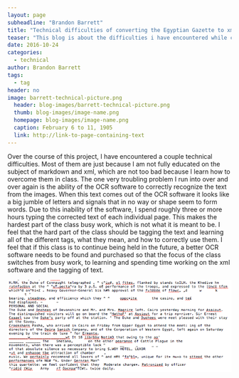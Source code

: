 ```yaml
---
layout: page
subheadline: "Brandon Barrett"
title: "Technical difficulties of converting the Egyptian Gazette to xml files"
teaser: "This blog is about the difficulties i have encountered while converting a 1905 newspaper into text and then into tagged xml text."
date: 2016-10-24
categories:
  - technical
author: Brandon Barrett
tags:
  - tag
header: no
image: barrett-technical-picture.png
  header: blog-images/barrett-technical-picture.png
  thumb: blog-images/image-name.png
  homepage: blog-images/image-name.png
  caption: February 6 to 11, 1905
  link: http://link-to-page-containing-text
---
```

Over the course of this project, I have encountered a couple technical
 difficulties.  Most of them are just because I am not fully educated on the
 subject of markdown and xml, which are not too bad because I learn how to overcome
 them in class.  The one very troubling problem I run into over and over again
 is the ability of the OCR software to correctly recognize the text from the images.  When this text comes out of the OCR software it looks like a big jumble of letters and signals that in no way or shape seem to form words.  Due to this inability of the software, I spend roughly three or more hours typing the corrected text of each individual page.  This makes the hardest part of the class busy work, which is not what it is meant to be.  I feel that the hard part of the class should be tagging the text and learning all of the different tags, what they mean, and how to correctly use them.  I feel that if this class is to continue being held in the future, a better OCR software needs to be found and purchased so that the focus of the class switches from busy work, to learning and spending time working on the xml software and the tagging of text.


![barrett-technical-picture](barrett-technical-picture.png)
